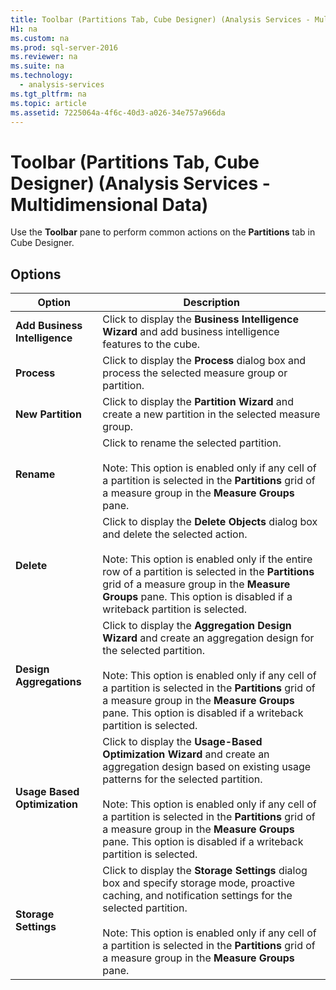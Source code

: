 ```yaml
---
title: Toolbar (Partitions Tab, Cube Designer) (Analysis Services - Multidimensional Data)
H1: na
ms.custom: na
ms.prod: sql-server-2016
ms.reviewer: na
ms.suite: na
ms.technology: 
  - analysis-services
ms.tgt_pltfrm: na
ms.topic: article
ms.assetid: 7225064a-4f6c-40d3-a026-34e757a966da
---
```

# Toolbar (Partitions Tab, Cube Designer) (Analysis Services - Multidimensional Data)
  Use the **Toolbar** pane to perform common actions on the **Partitions** tab in Cube Designer.  
  
## Options  
  
|Option|Description|  
|------------|-----------------|  
|**Add Business Intelligence**|Click to display the **Business Intelligence Wizard** and add business intelligence features to the cube.|  
|**Process**|Click to display the **Process** dialog box and process the selected measure group or partition.|  
|**New Partition**|Click to display the **Partition Wizard** and create a new partition in the selected measure group.|  
|**Rename**|Click to rename the selected partition.<br /><br /> Note: This option is enabled only if any cell of a partition is selected in the **Partitions** grid of a measure group in the **Measure Groups** pane.|  
|**Delete**|Click to display the **Delete Objects** dialog box and delete the selected action.<br /><br /> Note: This option is enabled only if the entire row of a partition is selected in the **Partitions** grid of a measure group in the **Measure Groups** pane. This option is disabled if a writeback partition is selected.|  
|**Design Aggregations**|Click to display the **Aggregation Design Wizard** and create an aggregation design for the selected partition.<br /><br /> Note: This option is enabled only if any cell of a partition is selected in the **Partitions** grid of a measure group in the **Measure Groups** pane. This option is disabled if a writeback partition is selected.|  
|**Usage Based Optimization**|Click to display the **Usage\-Based Optimization Wizard** and create an aggregation design based on existing usage patterns for the selected partition.<br /><br /> Note: This option is enabled only if any cell of a partition is selected in the **Partitions** grid of a measure group in the **Measure Groups** pane. This option is disabled if a writeback partition is selected.|  
|**Storage Settings**|Click to display the **Storage Settings** dialog box and specify storage mode, proactive caching, and notification settings for the selected partition.<br /><br /> Note: This option is enabled only if any cell of a partition is selected in the **Partitions** grid of a measure group in the **Measure Groups** pane.|  
  
  